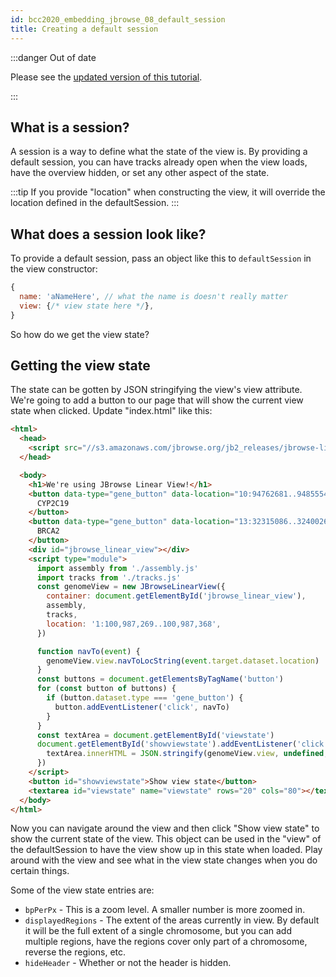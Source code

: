 ```yaml
---
id: bcc2020_embedding_jbrowse_08_default_session
title: Creating a default session
---
```


:::danger Out of date

Please see the
[updated version of this tutorial](../embed_linear_genome_view/01_introduction).

:::

## What is a session?

A session is a way to define what the state of the view is. By providing a
default session, you can have tracks already open when the view loads, have
the overview hidden, or set any other aspect of the state.

:::tip
If you provide "location" when constructing the view, it will override the
location defined in the defaultSession.
:::

## What does a session look like?

To provide a default session, pass an object like this to `defaultSession` in
the view constructor:

```javascript
{
  name: 'aNameHere', // what the name is doesn't really matter
  view: {/* view state here */},
}
```

So how do we get the view state?

## Getting the view state

The state can be gotten by JSON stringifying the view's view attribute. We're
going to add a button to our page that will show the current view state when
clicked. Update "index.html" like this:

```html {34-37,39-40} title="index.html"
<html>
  <head>
    <script src="//s3.amazonaws.com/jbrowse.org/jb2_releases/jbrowse-linear-view/jbrowse-linear-view@v0.0.1-beta.0/umd/jbrowse-linear-view.js"></script>
  </head>

  <body>
    <h1>We're using JBrowse Linear View!</h1>
    <button data-type="gene_button" data-location="10:94762681..94855547">
      CYP2C19
    </button>
    <button data-type="gene_button" data-location="13:32315086..32400266">
      BRCA2
    </button>
    <div id="jbrowse_linear_view"></div>
    <script type="module">
      import assembly from './assembly.js'
      import tracks from './tracks.js'
      const genomeView = new JBrowseLinearView({
        container: document.getElementById('jbrowse_linear_view'),
        assembly,
        tracks,
        location: '1:100,987,269..100,987,368',
      })

      function navTo(event) {
        genomeView.view.navToLocString(event.target.dataset.location)
      }
      const buttons = document.getElementsByTagName('button')
      for (const button of buttons) {
        if (button.dataset.type === 'gene_button') {
          button.addEventListener('click', navTo)
        }
      }
      const textArea = document.getElementById('viewstate')
      document.getElementById('showviewstate').addEventListener('click', () => {
        textArea.innerHTML = JSON.stringify(genomeView.view, undefined, 2)
      })
    </script>
    <button id="showviewstate">Show view state</button>
    <textarea id="viewstate" name="viewstate" rows="20" cols="80"></textarea>
  </body>
</html>
```

Now you can navigate around the view and then click "Show view state" to show
the current state of the view. This object can be used in the "view" of the
defaultSession to have the view show up in this state when loaded. Play around
with the view and see what in the view state changes when you do certain things.

Some of the view state entries are:

- `bpPerPx` - This is a zoom level. A smaller number is more zoomed in.
- `displayedRegions` - The extent of the areas currently in view. By default
  it will be the full extent of a single chromosome, but you can add multiple
  regions, have the regions cover only part of a chromosome, reverse the regions,
  etc.
- `hideHeader` - Whether or not the header is hidden.
